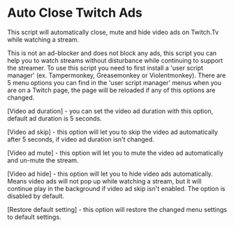 # Auto Close Twitch Ads
This script will automatically close, mute and hide video ads on Twitch.Tv while watching a stream.

This is not an ad-blocker and does not block any ads, this script you can help you to watch streams without disturbance while continuing to support the streamer. To use this script you need to first install a 'user script manager' (ex. Tampermonkey, Greasemonkey or Violentmonkey). There are 5 menu options you can find in the 'user script manager' menus when you are on a Twitch page, the page will be reloaded if any of this options are changed.

[Video ad duration] - you can set the video ad duration with this option, default ad duration is 5 seconds.

[Video ad skip] - this option will let you to skip the video ad automatically after 5 seconds, if video ad duration isn't changed.

[Video ad mute] - this option will let you to mute the video ad automatically and un-mute the stream.

[Video ad hide] - this option will let you to hide video ads automatically. Means video ads will not pop up while watching a stream, but it will continue play in the background if video ad skip isn't enabled. The option is disabled by default.

[Restore default setting] - this option will restore the changed menu settings to default settings.
